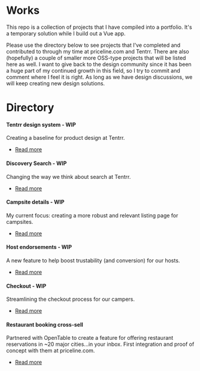 # Works
This repo is a collection of projects that I have compiled into a portfolio. It's a temporary solution while I build out a Vue app.

Please use the directory below to see projects that I've completed and contributed to through my time at priceline.com and Tentrr. There are also (hopefully) a couple of smaller more OSS-type projects that will be listed here as well. I want to give back to the design community since it has been a huge part of my continued growth in this field, so I try to commit and comment where I feel it is right. As long as we have design discussions, we will keep creating new design solutions.

# Directory

#### Tentrr design system - WIP
Creating a baseline for product design at Tentrr.
* [Read more](https://docs.google.com/document/d/1WkaIIZUycVmb_0t9IgZs3vDtXLt2_VkJFjkYjbXGgpk/)


#### Discovery Search - WIP
Changing the way we think about search at Tentrr.
* [Read more](https://docs.google.com/document/d/13xBF7g17F8bIhZLGIATJhMqWLIay6zgKlaoc3K65w4o/)


#### Campsite details - WIP
My current focus: creating a more robust and relevant listing page for campsites.
* [Read more](https://docs.google.com/document/d/1ShY17M8f_SnBNVdASSIl-7LHU3WzN_6FucutotsT1mY/)


#### Host endorsements - WIP
A new feature to help boost trustability (and conversion) for our hosts.
* [Read more](https://docs.google.com/document/d/1Sl_XifmyLeS9QdSB8N1tYIWnKutQ_p0kT8a8iVnziiA/)


#### Checkout - WIP
Streamlining the checkout process for our campers.
* [Read more](https://docs.google.com/document/d/1VGbXX1b-zJ6tyaWq51kKqvS82FzihlS4bJO_F4832g0/)


#### Restaurant booking cross-sell
Partnered with OpenTable to create a feature for offering restaurant reservations in ~20 major cities...in your inbox. First integration and proof of concept with them at priceline.com.
* [Read more](.)
